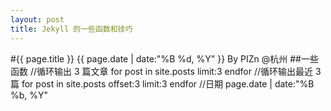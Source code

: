 ```yaml
---
layout: post
title: Jekyll 的一些函数和技巧
---
```

#{{ page.title }}
{{ page.date | date:"%B %d, %Y" }} By PIZn @杭州
##一些函数
    //循环输出 3 篇文章
    for post in site.posts limit:3
    endfor
    //循环输出最近 3 篇
    for post in site.posts offset:3 limit:3
    endfor
    //日期
    page.date | date:"%B %b, %Y"
